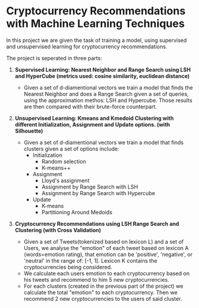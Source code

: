 # Cryptocurrency Recommendations with Machine Learning Techniques
In this project we are given the task of training a model, using supervised and unsupervised learning for cryptocurrency recommendations. 

The project is seperated in three parts:
1. **Supervised Learning: Nearest Neighbor and Range Search using LSH and HyperCube (metrics used: cosine similarity, euclidean distance)**
    * Given a set of d-diamentional vectors we train a model that finds the Nearest Neighbor and does a Range Search given a set of queries, using the approximation methos: LSH and Hypercube. Those results are then compared with their brute-force counterpart.

1. **Unsupervised Learning: Kmeans and Kmedoid Clustering with different Initialization, Assignment and Update options. (with Silhouette)**
    * Given a set of d-diamentional vectors we train a model that finds clusters given a set of options include:
      * Initialization
        - Random selection
        - K-means++
      * Assignment
        - Lloyd's assignment
        - Assignment by Range Search with LSH
        - Assignment by Range Search with Hypercube
      * Update
        - K-means
        - Partitioning Around Medoids
       

1. **Cryptocurrency Recommendations using LSH Range Search and Clustering (with Cross Validation)**
    * Given a set of Tweets(tokenized based on lexicon L) and a set of Users, we analyse the "emotion" of each tweet based on lexicon A (words=emotion rating), that emotion can be 'positive', 'negative', or 'neutral' in the range of: [-1, 1]. Lexicon K contains the cryptocurrencies being considered.
    * We calculate each users emotion to each cryptocurrency based on his tweets and recommend to him 5 new cryptocurrencies.
    * For each clusters (created in the previous part of the project) we calculate the total "emotion" to each cryptocurrency. Then we recommend 2 new cryptocurrencies to the users of said cluster. 